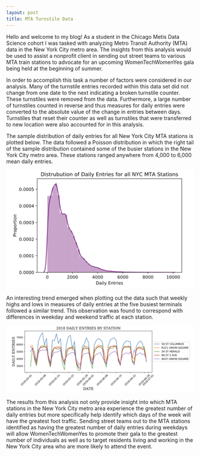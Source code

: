 ```yaml
---
layout: post
title: MTA Turnstile Data
---
```


Hello and welcome to my blog! As a student in the Chicago Metis Data Science cohort I was tasked with analyzing Metro Transit Authority (MTA) data in the New York City metro area. The insights from this analysis would be used to assist a nonprofit client in sending out street teams to various MTA train stations to advocate for an upcoming WomenTechWomenYes gala being held at the beginning of summer.

In order to accomplish this task a number of factors were considered in our analysis. Many of the turnstile entries recorded within this data set did not change from one date to the next indicating a broken turnstile counter. These turnstiles were removed from the data. Furthermore, a large number of turnstiles counted in reverse and thus measures for daily entries were converted to the absolute value of the change in entries between days. Turnstiles that reset their counter as well as turnstiles that were transferred to new location were also accounted for in this analysis.

The sample distribution of daily entries for all New York City MTA stations is plotted below. The data followed a Poisson distribution in which the right tail of the sample distribution contained some of the busier stations in the New York City metro area. These stations ranged anywhere from 4,000 to 6,000 mean daily entries.

![Distribution](https://github.com/Gopher2016/Gopher2016.github.io/blob/master/images/Distribution_Daily_Entries_MTA_Stations.png?raw=true)

An interesting trend emerged when plotting out the data such that weekly highs and lows in measures of daily entries at the five busiest terminals followed a similar trend. This observation was found to correspond with differences in weekday and weekend traffic at each station.

![Distribution](https://github.com/Gopher2016/Gopher2016.github.io/blob/master/images/May_June_2018_Daily_Entries_by_Station.png?raw=true)

The results from this analysis not only provide insight into which MTA stations in the New York City metro area experience the greatest number of daily entries but more specifically help identify which days of the week will have the greatest foot traffic. Sending street teams out to the MTA stations identified as having the greatest number of daily entries during weekdays will allow WomenTechWomenYes to promote their gala to the greatest number of individuals as well as to target residents living and working in the New York City area who are more likely to attend the event. 
